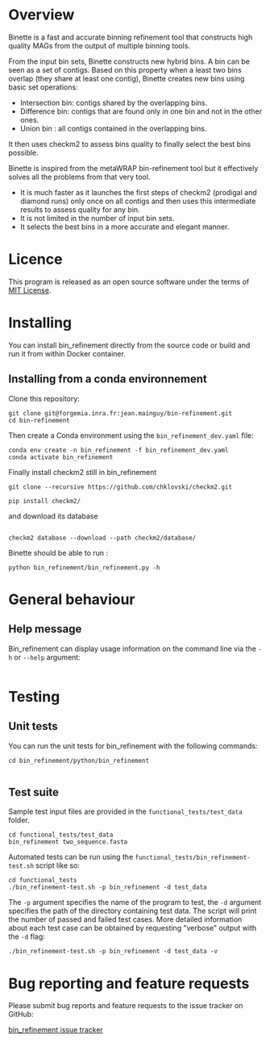 # Overview 

Binette is a fast and accurate binning refinement tool that constructs high quality MAGs from the output of multiple binning tools.

From the input bin sets, Binette constructs new hybrid bins. A bin can be seen as a set of contigs. Based on this property when a least two bins overlap (they share at least one contig), Binette creates new bins using basic set operations:
- Intersection bin: contigs shared by the overlapping bins.
- Difference bin: contigs that are found only in one bin and not in the other ones.
- Union bin : all contigs contained in the overlapping bins.

It then uses checkm2 to assess bins quality to finally select the best bins possible.

Binette is inspired from the metaWRAP bin-refinement tool but it effectively solves all the problems from that very tool. 
- It is much faster as it launches the first steps of checkm2 (prodigal and diamond runs) only once on all contigs and then uses this intermediate results to assess quality for any bin.
- It is not limited in the number of input bin sets.
- It selects the best bins in a more accurate and elegant manner.


# Licence

This program is released as an open source software under the terms of [MIT License](https://raw.githubusercontent.com/GITHUB_USERNAME/bin_refinement/master/LICENSE).

# Installing

You can install bin_refinement directly from the source code or build and run it from within Docker container.

## Installing from a conda environnement

Clone this repository: 
```
git clone git@forgemia.inra.fr:jean.mainguy/bin-refinement.git
cd bin-refinement
```

Then create a Conda environment using the `bin_refinement_dev.yaml` file:
```
conda env create -n bin_refinement -f bin_refinement_dev.yaml
conda activate bin_refinement 
```

Finally install checkm2 still in bin_refinement

```
git clone --recursive https://github.com/chklovski/checkm2.git

pip install checkm2/

```
and download its database

```

checkm2 database --download --path checkm2/database/
```


Binette should be able to run :

```
python bin_refinement/bin_refinement.py -h
```


# General behaviour

## Help message

Bin_refinement can display usage information on the command line via the `-h` or `--help` argument:

```

```


# Testing

## Unit tests

You can run the unit tests for bin_refinement with the following commands:
```
cd bin_refinement/python/bin_refinement


```

## Test suite

Sample test input files are provided in the `functional_tests/test_data` folder.
```
cd functional_tests/test_data
bin_refinement two_sequence.fasta

```

Automated tests can be run using the `functional_tests/bin_refinement-test.sh` script like so:

```
cd functional_tests
./bin_refinement-test.sh -p bin_refinement -d test_data
```

The `-p` argument specifies the name of the program to test, the `-d` argument specifies the path of the directory containing test data.
The script will print the number of passed and failed test cases. More detailed information about each test case can be obtained
by requesting "verbose" output with the `-d` flag:

```
./bin_refinement-test.sh -p bin_refinement -d test_data -v
```

# Bug reporting and feature requests

Please submit bug reports and feature requests to the issue tracker on GitHub:

[bin_refinement issue tracker](https://github.com/GITHUB_USERNAME/bin_refinement/issues)
